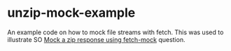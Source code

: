 
# unzip-mock-example

An example code on how to mock file streams with fetch. This was used to illustrate SO [Mock a zip response using fetch-mock](http://stackoverflow.com/questions/41784848/mock-a-zip-response-using-fetch-mock) question.